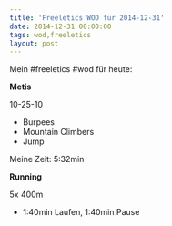 ```yaml
---
title: 'Freeletics WOD für 2014-12-31'
date: 2014-12-31 00:00:00 
tags: wod,freeletics
layout: post
---
```

Mein #freeletics #wod für heute:

**Metis**

10-25-10

* Burpees
* Mountain Climbers
* Jump

Meine Zeit: 5:32min

**Running**

5x 400m

* 1:40min Laufen, 1:40min Pause

